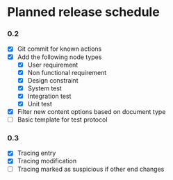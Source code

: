 # Planned release schedule
### 0.2
- [x] Git commit for known actions
- [x] Add the following node types
  - [x] User requirement
  - [x] Non functional requirement
  - [x] Design constraint
  - [x] System test
  - [x] Integration test
  - [x] Unit test
- [x] Filter new content options based on document type
- [ ] Basic template for test protocol
### 0.3
- [x] Tracing entry
- [x] Tracing modification
- [ ] Tracing marked as suspicious if other end changes